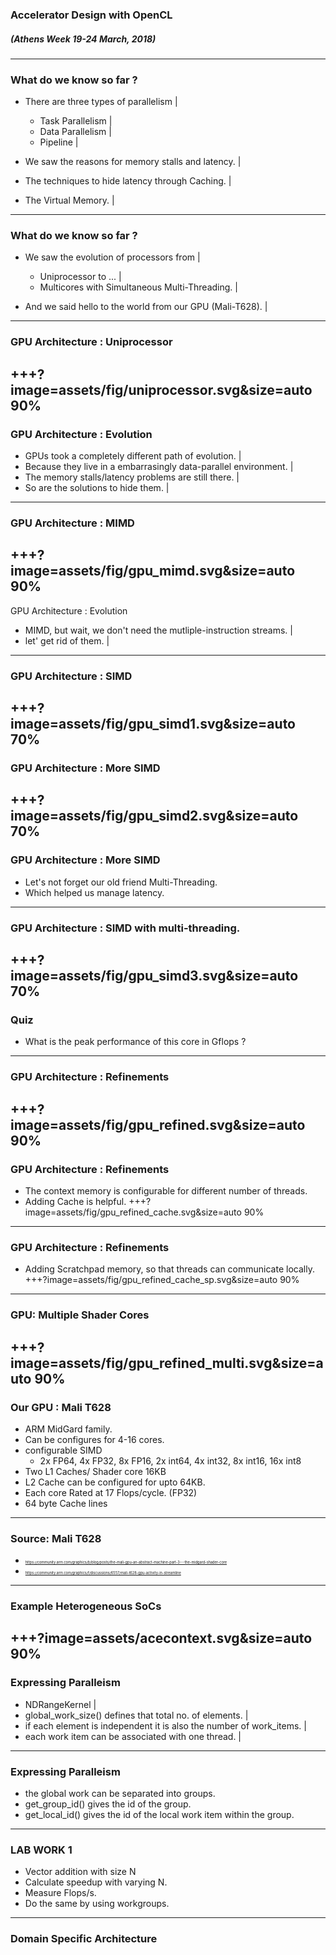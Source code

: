 ### Accelerator Design with OpenCL
##### (Athens Week 19-24 March, 2018) 
---
### What do we know so far ?
- There are three types of parallelism |
	- Task Parallelism |
	- Data Parallelism |
	- Pipeline |
- We saw the reasons for memory stalls and latency. |

- The techniques to hide latency through Caching. |

- The Virtual Memory. |
---
### What do we know so far ?
- We saw the evolution of processors from |
	- Uniprocessor to ... |
	- Multicores with Simultaneous Multi-Threading. |

- And we said hello to the world from our GPU (Mali-T628). |
---
### GPU Architecture : Uniprocessor
+++?image=assets/fig/uniprocessor.svg&size=auto 90%
---
### GPU Architecture : Evolution

- GPUs took a completely different path of evolution. |
- Because they live in a embarrasingly data-parallel environment. |
- The memory stalls/latency problems are still there. |
- So are the solutions to hide them. |
---
### GPU Architecture : MIMD
+++?image=assets/fig/gpu_mimd.svg&size=auto 90%
--- 
GPU Architecture : Evolution
* MIMD, but wait, we don't need the mutliple-instruction streams. |
* let' get rid of them. |
---
### GPU Architecture : SIMD
+++?image=assets/fig/gpu_simd1.svg&size=auto 70%
---
### GPU Architecture : More SIMD
+++?image=assets/fig/gpu_simd2.svg&size=auto 70%
---
### GPU Architecture : More SIMD
- Let's not forget our old friend Multi-Threading.
- Which helped us manage latency.
---
### GPU Architecture : SIMD with multi-threading.
+++?image=assets/fig/gpu_simd3.svg&size=auto 70% 
---
### Quiz 
* What is the peak performance of this core in Gflops ?
---
### GPU Architecture : Refinements
+++?image=assets/fig/gpu_refined.svg&size=auto 90% 
---
### GPU Architecture : Refinements
- The context memory is configurable for different number of threads.
- Adding Cache is helpful.
+++?image=assets/fig/gpu_refined_cache.svg&size=auto 90% 
---
### GPU Architecture : Refinements
- Adding Scratchpad memory, so that threads can communicate locally.
+++?image=assets/fig/gpu_refined_cache_sp.svg&size=auto 90% 
---
### GPU: Multiple Shader Cores
+++?image=assets/fig/gpu_refined_multi.svg&size=auto 90% 
---
### Our GPU : Mali T628
- ARM MidGard family.
- Can be configures for 4-16 cores.
- configurable SIMD
	- 2x FP64, 4x FP32, 8x FP16, 2x int64, 4x int32, 8x int16, 16x int8
- Two L1 Caches/ Shader core 16KB
- L2 Cache can be configured for upto 64KB.
- Each core Rated at 17 Flops/cycle. (FP32)
- 64 byte Cache lines
---
### Source: Mali T628
- <span style="font-size:0.4em">https://community.arm.com/graphics/b/blog/posts/the-mali-gpu-an-abstract-machine-part-3---the-midgard-shader-core 
- <span style="font-size:0.4em">https://community.arm.com/graphics/f/discussions/6557/mali-t628-gpu-activity-in-streamline 
---
### Example Heterogeneous SoCs
+++?image=assets/acecontext.svg&size=auto 90%
---
### Expressing Paralleism
- NDRangeKernel |
- global_work_size() defines that total no. of elements. |
- if each element is independent it is also the number of work_items. |
- each work item can be associated with one thread. |
---
### Expressing Paralleism
- the global work can be separated into groups.
- get_group_id() gives the id of the group. 
- get_local_id() gives the id of the local work item within the group.
---
### LAB WORK 1
- Vector addition with size N 
- Calculate speedup with varying N.
- Measure Flops/s.
- Do the same by using workgroups.
---
### Domain Specific Architecture

